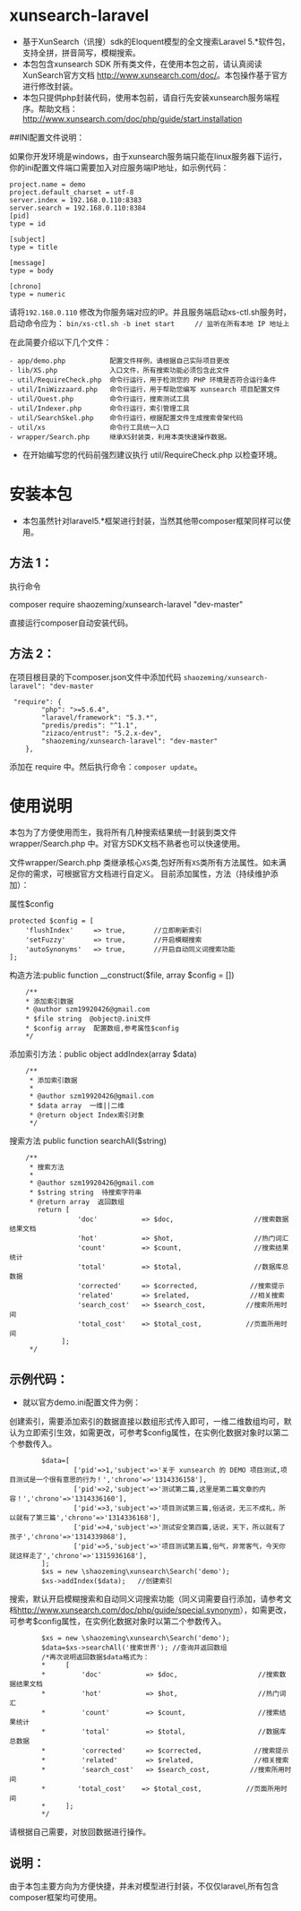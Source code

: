 # xunsearch-laravel
- 基于XunSearch（讯搜）sdk的Eloquent模型的全文搜索Laravel 5.*软件包，支持全拼，拼音简写，模糊搜索。
- 本包包含xunsearch SDK 所有类文件，在使用本包之前，请认真阅读XunSearch官方文档 <http://www.xunsearch.com/doc/>。本包操作基于官方进行修改封装。
- 本包只提供php封装代码，使用本包前，请自行先安装xunsearch服务端程序。帮助文档：<http://www.xunsearch.com/doc/php/guide/start.installation>

##INI配置文件说明：

如果你开发环境是windows，由于xunsearch服务端只能在linux服务器下运行，你的ini配置文件端口需要加入对应服务端IP地址，如示例代码：

    project.name = demo
    project.default_charset = utf-8
    server.index = 192.168.0.110:8383
    server.search = 192.168.0.110:8384
    [pid]
    type = id

    [subject]
    type = title

    [message]
    type = body

    [chrono]
    type = numeric

请将`192.168.0.110` 修改为你服务端对应的IP。并且服务端启动xs-ctl.sh服务时，启动命令应为： `bin/xs-ctl.sh -b inet start     // 监听在所有本地 IP 地址上`

在此简要介绍以下几个文件：

    - app/demo.php           配置文件样例，请根据自己实际项目更改
    - lib/XS.php             入口文件，所有搜索功能必须包含此文件
    - util/RequireCheck.php  命令行运行，用于检测您的 PHP 环境是否符合运行条件
    - util/IniWizzaard.php   命令行运行，用于帮助您编写 xunsearch 项目配置文件
    - util/Quest.php         命令行运行，搜索测试工具
    - util/Indexer.php       命令行运行，索引管理工具
    - util/SearchSkel.php    命令行运行，根据配置文件生成搜索骨架代码
    - util/xs                命令行工具统一入口
    - wrapper/Search.php     继承XS封装类，利用本类快速操作数据。

 - 在开始编写您的代码前强烈建议执行 util/RequireCheck.php 以检查环境。

# 安装本包
 - 本包虽然针对laravel5.*框架进行封装，当然其他带composer框架同样可以使用。

## 方法 1：
执行命令

   composer require shaozeming/xunsearch-laravel "dev-master"

直接运行composer自动安装代码。

## 方法 2：
在项目根目录的下composer.json文件中添加代码 `shaozeming/xunsearch-laravel": "dev-master`

     "require": {
            "php": ">=5.6.4",
            "laravel/framework": "5.3.*",
            "predis/predis": "^1.1",
            "zizaco/entrust": "5.2.x-dev",
            "shaozeming/xunsearch-laravel": "dev-master"
        },

添加在 require 中。然后执行命令：`composer update`。

# 使用说明
本包为了方便使用而生，我将所有几种搜索结果统一封装到类文件wrapper/Search.php 中。对官方SDK文档不熟者也可以快速使用。

文件wrapper/Search.php 类继承核心`XS`类,包好所有`XS`类所有方法属性。如未满足你的需求，可根据官方文档进行自定义。
目前添加属性，方法（持续维护添加）：

属性$config

    protected $config = [
        'flushIndex'     => true,       //立即刷新索引
        'setFuzzy'       => true,       //开启模糊搜索
        'autoSynonyms'   => true,       //开启自动同义词搜索功能
    ];

构造方法:public function __construct($file, array $config = [])

        /**
        * 添加索引数据
        * @author szm19920426@gmail.com
        * $file string  @object@.ini文件
        * $config array  配置数组,参考属性$config
        */

添加索引方法：public object addIndex(array $data)

        /**
         * 添加索引数据
         *
         * @author szm19920426@gmail.com
         * $data array  一维||二维
         * @return object Index索引对象
         */

搜索方法 public function searchAll($string)

        /**
         * 搜索方法
         *
         * @author szm19920426@gmail.com
         * $string string  待搜索字符串
         * @return array  返回数组
           return [
                     'doc'           => $doc,                    //搜索数据结果文档
                     'hot'           => $hot,                    //热门词汇
                     'count'         => $count,                  //搜索结果统计
                     'total'         => $total,                  //数据库总数据
                     'corrected'     => $corrected,             //搜索提示
                     'related'       => $related,               //相关搜索
                     'search_cost'   => $search_cost,          //搜索所用时间
                     'total_cost'    => $total_cost,           //页面所用时间
                 ];
         */

## 示例代码：

- 就以官方demo.ini配置文件为例：

创建索引，需要添加索引的数据直接以数组形式传入即可，一维二维数组均可，默认为立即索引生效，如需更改，可参考$config属性，在实例化数据对象时以第二个参数传入。

            $data=[
      				['pid'=>1,'subject'=>'关于 xunsearch 的 DEMO 项目测试,项目测试是一个很有意思的行为！','chrono'=>'1314336158'],
      				['pid'=>2,'subject'=>'测试第二篇,这里是第二篇文章的内容！','chrono'=>'1314336160'],
      				['pid'=>3,'subject'=>'项目测试第三篇,俗话说，无三不成礼，所以就有了第三篇','chrono'=>'1314336168'],
      				['pid'=>4,'subject'=>'测试安全第四篇,话说，天下，所以就有了孩子','chrono'=>'1314339868'],
      				['pid'=>5,'subject'=>'项目测试第五篇,俗气，非常客气，今天你就这样走了','chrono'=>'1315936168'],
      		];
            $xs = new \shaozeming\xunsearch\Search('demo');
      		$xs->addIndex($data);   //创建索引

搜索，默认开启模糊搜索和自动同义词搜索功能（同义词需要自行添加，请参考文档<http://www.xunsearch.com/doc/php/guide/special.synonym>），如需更改，可参考$config属性，在实例化数据对象时以第二个参数传入。

            $xs = new \shaozeming\xunsearch\Search('demo');
          	$data=$xs->searchAll('搜索世界'); //查询并返回数组
            /*再次说明返回数据$data格式为：
            *     [
            *         'doc'           => $doc,                    //搜索数据结果文档
            *         'hot'           => $hot,                    //热门词汇
            *         'count'         => $count,                  //搜索结果统计
            *         'total'         => $total,                  //数据库总数据
            *         'corrected'     => $corrected,             //搜索提示
            *         'related'       => $related,               //相关搜索
            *         'search_cost'   => $search_cost,          //搜索所用时间
            *        'total_cost'    => $total_cost,           //页面所用时间
            *     ];
            */

请根据自己需要，对放回数据进行操作。

## 说明：

   由于本包主要方向为方便快捷，并未对模型进行封装，不仅仅laravel,所有包含composer框架均可使用。